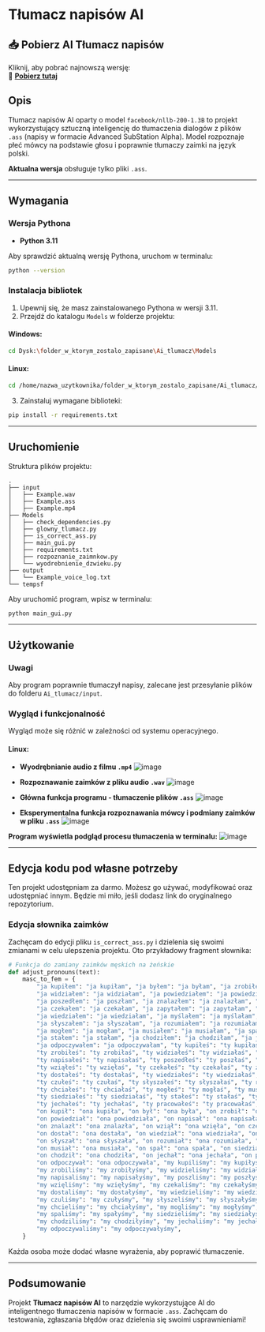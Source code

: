 # Tłumacz napisów AI
## 📥 Pobierz AI Tłumacz napisów

Kliknij, aby pobrać najnowszą wersję:  
🔗 **[Pobierz tutaj](https://github.com/MASELKO-95/Tlumacz-napisow-ai/releases/tag/Ai)**  

## Opis
Tłumacz napisów AI oparty o model `facebook/nllb-200-1.3B` to projekt wykorzystujący sztuczną inteligencję do tłumaczenia dialogów z plików `.ass` (napisy w formacie Advanced SubStation Alpha). Model rozpoznaje płeć mówcy na podstawie głosu i poprawnie tłumaczy zaimki na język polski.

**Aktualna wersja** obsługuje tylko pliki `.ass`.

---

## Wymagania

### Wersja Pythona
- **Python 3.11**

Aby sprawdzić aktualną wersję Pythona, uruchom w terminalu:
```sh
python --version
```

### Instalacja bibliotek

1. Upewnij się, że masz zainstalowanego Pythona w wersji 3.11.
2. Przejdź do katalogu `Models` w folderze projektu:

#### Windows:
```sh
cd Dysk:\folder_w_ktorym_zostalo_zapisane\Ai_tlumacz\Models
```

#### Linux:
```sh
cd /home/nazwa_uzytkownika/folder_w_ktorym_zostalo_zapisane/Ai_tlumacz/Models
```

3. Zainstaluj wymagane biblioteki:
```sh
pip install -r requirements.txt
```

---

## Uruchomienie

Struktura plików projektu:
```
.
├── input
│   ├── Example.wav
│   ├── Example.ass
│   ├── Example.mp4
├── Models
│   ├── check_dependencies.py
│   ├── glowny_tlumacz.py
│   ├── is_correct_ass.py
│   ├── main_gui.py
│   ├── requirements.txt
│   ├── rozpoznanie_zaimnkow.py
│   └── wyodrebnienie_dzwieku.py
├── output
│   └── Example_voice_log.txt
└── tempsf
```

Aby uruchomić program, wpisz w terminalu:
```sh
python main_gui.py
```

---

## Użytkowanie

### Uwagi
Aby program poprawnie tłumaczył napisy, zalecane jest przesyłanie plików do folderu `Ai_tlumacz/input`.

### Wygląd i funkcjonalność
Wygląd może się różnić w zależności od systemu operacyjnego.

#### Linux:
- **Wyodrębnianie audio z filmu `.mp4`**
  ![image](https://github.com/user-attachments/assets/c03c6a58-41eb-4ce2-a743-c53c1088ab7c)

- **Rozpoznawanie zaimków z pliku audio `.wav`**
  ![image](https://github.com/user-attachments/assets/8d3c5820-c8d7-4886-ad7e-a50a311c881b)

- **Główna funkcja programu - tłumaczenie plików `.ass`**
  ![image](https://github.com/user-attachments/assets/1f947924-f36f-40ef-9553-820b2df7abdf)

- **Eksperymentalna funkcja rozpoznawania mówcy i podmiany zaimków w pliku `.ass`**
  ![image](https://github.com/user-attachments/assets/b4bf9c7e-b88f-43a9-b578-e5cce13983b0)

**Program wyświetla podgląd procesu tłumaczenia w terminalu:**
![image](https://github.com/user-attachments/assets/4c743e06-a61d-4648-8768-cccf43ca4584)

---

## Edycja kodu pod własne potrzeby
Ten projekt udostępniam za darmo. Możesz go używać, modyfikować oraz udostępniać innym. Będzie mi miło, jeśli dodasz link do oryginalnego repozytorium.

### Edycja słownika zaimków
Zachęcam do edycji pliku `is_correct_ass.py` i dzielenia się swoimi zmianami w celu ulepszenia projektu. Oto przykładowy fragment słownika:

```python
# Funkcja do zamiany zaimków męskich na żeńskie
def adjust_pronouns(text):
    masc_to_fem = {
        "ja kupiłem": "ja kupiłam", "ja byłem": "ja byłam", "ja zrobiłem": "ja zrobiłam", 
        "ja widziałem": "ja widziałam", "ja powiedziałem": "ja powiedziałam", "ja napisałem": "ja napisałam", 
        "ja poszedłem": "ja poszłam", "ja znalazłem": "ja znalazłam", "ja wziąłem": "ja wzięłam", 
        "ja czekałem": "ja czekałam", "ja zapytałem": "ja zapytałam", "ja dostałem": "ja dostałam", 
        "ja wiedziałem": "ja wiedziałam", "ja myślałem": "ja myślałam", "ja czułem": "ja czułam", 
        "ja słyszałem": "ja słyszałam", "ja rozumiałem": "ja rozumiałam", "ja chciałem": "ja chciałam", 
        "ja mogłem": "ja mogłam", "ja musiałem": "ja musiałam", "ja spałem": "ja spałam", "ja siedziałem": "ja siedziałam", 
        "ja stałem": "ja stałam", "ja chodziłem": "ja chodziłam", "ja jechałem": "ja jechałam", "ja pracowałem": "ja pracowałam", 
        "ja odpoczywałem": "ja odpoczywałam", "ty kupiłeś": "ty kupiłaś", "ty byłeś": "ty byłaś", 
        "ty zrobiłeś": "ty zrobiłaś", "ty widziałeś": "ty widziałaś", "ty powiedziałeś": "ty powiedziałaś", 
        "ty napisałeś": "ty napisałaś", "ty poszedłeś": "ty poszłaś", "ty znalazłeś": "ty znalazłaś", 
        "ty wziąłeś": "ty wzięłaś", "ty czekałeś": "ty czekałaś", "ty zapytałeś": "ty zapytałaś", 
        "ty dostałeś": "ty dostałaś", "ty wiedziałeś": "ty wiedziałaś", "ty myślałeś": "ty myślałaś", 
        "ty czułeś": "ty czułaś", "ty słyszałeś": "ty słyszałaś", "ty rozumiałeś": "ty rozumiałaś", 
        "ty chciałeś": "ty chciałaś", "ty mogłeś": "ty mogłaś", "ty musiałeś": "ty musiałaś", "ty spałeś": "ty spałaś", 
        "ty siedziałeś": "ty siedziałaś", "ty stałeś": "ty stałaś", "ty chodziłeś": "ty chodziłaś", 
        "ty jechałeś": "ty jechałaś", "ty pracowałeś": "ty pracowałaś", "ty odpoczywałeś": "ty odpoczywałaś", 
        "on kupił": "ona kupiła", "on był": "ona była", "on zrobił": "ona zrobiła", "on widział": "ona widziała", 
        "on powiedział": "ona powiedziała", "on napisał": "ona napisała", "on poszedł": "ona poszła", 
        "on znalazł": "ona znalazła", "on wziął": "ona wzięła", "on czekał": "ona czekała", "on zapytał": "ona zapytała", 
        "on dostał": "ona dostała", "on wiedział": "ona wiedziała", "on myślał": "ona myślała", "on czuł": "ona czuła", 
        "on słyszał": "ona słyszała", "on rozumiał": "ona rozumiała", "on chciał": "ona chciała", "on mógł": "ona mogła", 
        "on musiał": "ona musiała", "on spał": "ona spała", "on siedział": "ona siedziała", "on stał": "ona stała", 
        "on chodził": "ona chodziła", "on jechał": "ona jechała", "on pracował": "ona pracowała", 
        "on odpoczywał": "ona odpoczywała", "my kupiliśmy": "my kupiłyśmy", "my byliśmy": "my byłyśmy", 
        "my zrobiliśmy": "my zrobiłyśmy", "my widzieliśmy": "my widziałyśmy", "my powiedzieliśmy": "my powiedziałyśmy", 
        "my napisaliśmy": "my napisałyśmy", "my poszliśmy": "my poszłyśmy", "my znaleźliśmy": "my znalazłyśmy", 
        "my wzięliśmy": "my wzięłyśmy", "my czekaliśmy": "my czekałyśmy", "my zapytaliśmy": "my zapytałyśmy", 
        "my dostaliśmy": "my dostałyśmy", "my wiedzieliśmy": "my wiedziałyśmy", "my myśleliśmy": "my myślałyśmy", 
        "my czuliśmy": "my czułyśmy", "my słyszeliśmy": "my słyszałyśmy", "my rozumieliśmy": "my rozumiałyśmy", 
        "my chcieliśmy": "my chciałyśmy", "my mogliśmy": "my mogłyśmy", "my musieliśmy": "my musiałyśmy", 
        "my spaliśmy": "my spałyśmy", "my siedzieliśmy": "my siedziałyśmy", "my staliśmy": "my stałyśmy", 
        "my chodziliśmy": "my chodziłyśmy", "my jechaliśmy": "my jechałyśmy", "my pracowaliśmy": "my pracowałyśmy", 
        "my odpoczywaliśmy": "my odpoczywałyśmy", 
    }
```

Każda osoba może dodać własne wyrażenia, aby poprawić tłumaczenie.

---

## Podsumowanie
Projekt **Tłumacz napisów AI** to narzędzie wykorzystujące AI do inteligentnego tłumaczenia napisów w formacie `.ass`. Zachęcam do testowania, zgłaszania błędów oraz dzielenia się swoimi usprawnieniami!
